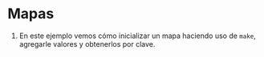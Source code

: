 # Mapas

1. En este ejemplo vemos cómo inicializar un mapa haciendo uso de `make`, agregarle valores y obtenerlos por clave.  
